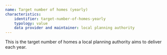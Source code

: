```yaml
---
name: Target number of homes (yearly)
characteristics:
    identifier: target-number-of-homes-yearly
    typology: value
    data provider and maintainer: local planning authority
---
```


This is the target number of homes a local planning authority aims to deliver each year.
